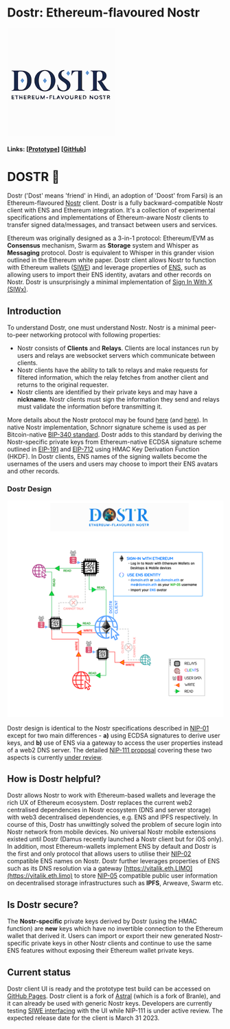 # Dostr: Ethereum-flavoured Nostr
![Icon](https://raw.githubusercontent.com/dostr-eth/resources/main/graphics/icon_smol.png)
#### Links: [[Prototype](https://dostr-eth.github.io/homepage/)] [[GitHub](https://github.com/dostr-eth)]

# DOSTR 📡

Dostr ('Dost' means 'friend' in Hindi, an adoption of 'Doost' from Farsi) is an Ethereum-flavoured [Nostr](https://github.com/nostr-protocol/nostr#readme) client. Dostr is a fully backward-compatible Nostr client with ENS and Ethereum integration. It's a collection of experimental specifications and implementations of Ethereum-aware Nostr clients to transfer signed data/messages, and transact between users and services.

Ethereum was originally designed as a 3-in-1 protocol: Ethereum/EVM as **Consensus** mechanism, Swarm as **Storage** system and Whisper as **Messaging** protocol. Dostr is equivalent to Whisper in this grander vision outlined in the Ethereum white paper. Dostr client allows Nostr to function with Ethereum wallets ([SIWE](https://login.xyz/)) and leverage properties of [ENS](https://docs.ens.domains/), such as allowing users to import their ENS identity, avatars and other records on Nostr. Dostr is unsurprisingly a minimal implementation of [Sign In With X (SIWx)](https://chainagnostic.org/CAIPs/caip-122).

## Introduction

To understand Dostr, one must understand Nostr. Nostr is a minimal peer-to-peer networking protocol with following properties:

- Nostr consists of **Clients**  and **Relays**. Clients are local instances run by users and relays are websocket servers which communicate between clients.
- Nostr clients have the ability to talk to relays and make requests for filtered information, which the relay fetches from another client and returns to the original requester.
- Nostr clients are identified by their private keys and may have a **nickname**. Nostr clients must sign the information they send and relays must validate the information before transmitting it.

More details about the Nostr protocol may be found [here](https://github.com/rajarshimaitra/rust-nostr/blob/main/VISION.md) (and [here](https://github.com/nostr-protocol/nips)). In native Nostr implementation, Schnorr signature scheme is used as per Bitcoin-native [BIP-340 standard](https://github.com/bitcoin/bips/blob/master/bip-0340.mediawiki#design). Dostr adds to this standard by deriving the Nostr-specific private keys from Ethereum-native ECDSA signature scheme outlined in [EIP-191](https://eips.ethereum.org/EIPS/eip-191) and [EIP-712](https://eips.ethereum.org/EIPS/eip-712) using HMAC Key Derivation Function (HKDF). In Dostr clients, ENS names of the signing wallets become the usernames of the users and users may choose to import their ENS avatars and other records.

### Dostr Design

![](https://raw.githubusercontent.com/dostr-eth/resources/main/graphics/dostr.png)

Dostr design is identical to the Nostr specifications described in [NIP-01](https://github.com/nostr-protocol/nips/blob/master/01.md) except for two main differences - **a)** using ECDSA signatures to derive user keys, and **b)** use of ENS via a gateway to access the user properties instead of a web2 DNS server. The detailed [NIP-111 proposal](https://github.com/dostr-eth/nips/blob/ethkeygen/111.md) covering these two aspects is currently [under review](https://github.com/nostr-protocol/nips/pull/268).

## How is Dostr helpful?

Dostr allows Nostr to work with Ethereum-based wallets and leverage the rich UX of Ethereum ecosystem. Dostr replaces the current web2 centralised dependencies in Nostr ecosystem (DNS and server storage) with web3 decentralised dependencies, e.g. ENS and IPFS respectively. In course of this, Dostr has unwittingly solved the problem of secure login into Nostr network from mobile devices. No universal Nostr mobile extensions existed until Dostr (Damus recently launched a Nostr client but for iOS only). In addition, most Ethereum-wallets implement ENS by default and Dostr is the first and only protocol that allows users to utilise their [NIP-02](https://github.com/nostr-protocol/nips/blob/master/02.md) compatible ENS names on Nostr. Dostr further leverages properties of ENS such as its DNS resolution via a gateway [https://vitalik.eth.LIMO](https://vitalik.eth.limo) to store [NIP-05](https://github.com/nostr-protocol/nips/blob/master/05.md) compatible public user information on decentralised storage infrastructures such as **IPFS**, Arweave, Swarm etc.

## Is Dostr secure?

The **Nostr-specific** private keys derived by Dostr (using the HMAC function) are **new** keys which have no invertible connection to the Ethereum wallet that derived it. Users can import or export their new generated Nostr-specific private keys in other Nostr clients and continue to use the same ENS features without exposing their Ethereum wallet private keys.

## Current status

Dostr client UI is ready and the prototype test build can be accessed on [GitHub Pages](https://dostr-eth.github.io/homepage/). Dostr client is a fork of [Astral](https://astral.ninja/) (which is a fork of Branle), and it can already be used with generic Nostr keys. Developers are currently testing [SIWE interfacing](https://github.com/dostr-eth/nips/blob/ethkeygen/111.md) with the UI while NIP-111 is under active review. The expected release date for the client is March 31 2023.
